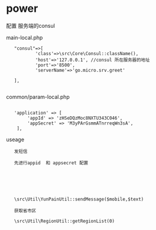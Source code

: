 # power
配置 服务端的consul

main-local.php

```
   "consul"=>[
           'class'=>\src\Core\Consul::className(),
           'host'=>'127.0.0.1', //consul 所在服务器的地址
           'port'=>'8500',
           'serverName'=>'go.micro.srv.greet'
           
   ],
   
```
 common/param-local.php
 
 ```
    
    'application' => [
         'appId' => 'zHSeDQzMoc8NXTU343C046',
         'appSecret' => 'M3yPArGsmmATnrreqWn3sA',
     ],
 
 ```

useage

```
   发短信
  
   先进行appid  和 appsecret 配置
   
   
  
   
   
   
   \src\Util\YunPainUtil::sendMessage($mobile,$text) 
   
   获取省市区
   
   \src\Util\RegionUtil::getRegionList(0)

```